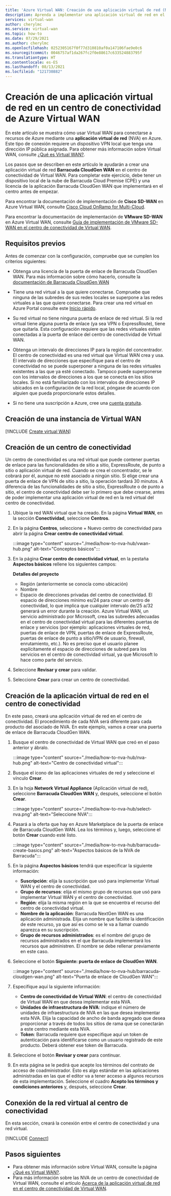 ```yaml
---
title: 'Azure Virtual WAN: Creación de una aplicación virtual de red (NVA) en el centro de conectividad'
description: Aprenda a implementar una aplicación virtual de red en el centro de conectividad de Virtual WAN.
services: virtual-wan
author: cherylmc
ms.service: virtual-wan
ms.topic: how-to
ms.date: 07/29/2021
ms.author: cherylmc
ms.openlocfilehash: 0252305167f0f77d310810af0a147106fae9e0c6
ms.sourcegitcommit: 0046757af1da267fc2f0e88617c633524883795f
ms.translationtype: HT
ms.contentlocale: es-ES
ms.lasthandoff: 08/13/2021
ms.locfileid: "121730882"
---
```

# <a name="how-to-create-a-network-virtual-appliance-in-an-azure-virtual-wan-hub"></a>Creación de una aplicación virtual de red en un centro de conectividad de Azure Virtual WAN

En este artículo se muestra cómo usar Virtual WAN para conectarse a recursos de Azure mediante una **aplicación virtual de red** (NVA) en Azure. Este tipo de conexión requiere un dispositivo VPN local que tenga una dirección IP pública asignada. Para obtener más información sobre Virtual WAN, consulte [¿Qué es Virtual WAN?](virtual-wan-about.md).

Los pasos que se describen en este artículo le ayudarán a crear una aplicación virtual de red **Barracuda CloudGen WAN** en el centro de conectividad de Virtual WAN. Para completar este ejercicio, debe tener un dispositivo local de la nube de Barracuda Cloud Premise (CPE) y una licencia de la aplicación Barracuda CloudGen WAN que implementará en el centro antes de empezar.

Para encontrar la documentación de implementación de **Cisco SD-WAN** en Azure Virtual WAN, consulte [Cisco Cloud OnRamp for Multi-Cloud](https://www.cisco.com/c/en/us/td/docs/routers/sdwan/configuration/cloudonramp/ios-xe-17/cloud-onramp-book-xe/cloud-onramp-multi-cloud.html#Cisco_Concept.dita_c61e0e7a-fff8-4080-afee-47b81e8df701). 

Para encontrar la documentación de implementación de **VMware SD-WAN** en Azure Virtual WAN, consulte [Guía de implementación de VMware SD-WAN en el centro de conectividad de Virtual WAN](https://kb.vmware.com/s/article/82746).

## <a name="prerequisites"></a>Requisitos previos

Antes de comenzar con la configuración, compruebe que se cumplen los criterios siguientes:

* Obtenga una licencia de la puerta de enlace de Barracuda CloudGen WAN. Para más información sobre cómo hacerlo, consulte la [documentación de Barracuda CloudGen WAN](https://www.barracuda.com/products/cloudgenwan)

* Tiene una red virtual a la que quiere conectarse. Compruebe que ninguna de las subredes de sus redes locales se superpone a las redes virtuales a las que quiere conectarse. Para crear una red virtual en Azure Portal consulte este [Inicio rápido](../virtual-network/quick-create-portal.md).

* Su red virtual no tiene ninguna puerta de enlace de red virtual. Si la red virtual tiene alguna puerta de enlace (ya sea VPN o ExpressRoute), tiene que quitarla. Esta configuración requiere que las redes virtuales estén conectadas a la puerta de enlace del centro de conectividad de Virtual WAN.

* Obtenga un intervalo de direcciones IP para la región del concentrador. El centro de conectividad es una red virtual que Virtual WAN crea y usa. El intervalo de direcciones que especifique para el centro de conectividad no se puede superponer a ninguna de las redes virtuales existentes a las que ya esté conectado. Tampoco puede superponerse con los intervalos de direcciones a los que se conecta en los sitios locales. Si no está familiarizado con los intervalos de direcciones IP ubicados en la configuración de la red local, póngase de acuerdo con alguien que pueda proporcionarle estos detalles.

* Si no tiene una suscripción a Azure, cree una [cuenta gratuita](https://azure.microsoft.com/free/?WT.mc_id=A261C142F).

## <a name="create-a-virtual-wan"></a><a name="openvwan"></a>Creación de una instancia de Virtual WAN

[!INCLUDE [Create virtual WAN](../../includes/virtual-wan-create-vwan-include.md)]

## <a name="create-a-hub"></a><a name="hub"></a>Creación de un centro de conectividad

Un centro de conectividad es una red virtual que puede contener puertas de enlace para las funcionalidades de sitio a sitio, ExpressRoute, de punto a sitio o aplicación virtual de red. Cuando se crea el concentrador, se le cobrará por él, aunque no esté asociado a ningún sitio. Si elige crear una puerta de enlace de VPN de sitio a sitio, la operación tardará 30 minutos. A diferencia de las funcionalidades de sitio a sitio, ExpressRoute o de punto a sitio, el centro de conectividad debe ser lo primero que debe crearse, antes de poder implementar una aplicación virtual de red en la red virtual del centro de conectividad.

1. Ubique la red WAN virtual que ha creado. En la página **Virtual WAN**, en la sección **Conectividad**, seleccione **Centros**.
1. En la página **Centros**, seleccione + Nuevo centro de conectividad para abrir la página **Crear centro de conectividad virtual**.

   :::image type="content" source="./media/how-to-nva-hub/vwan-hub.png" alt-text="Conceptos básicos":::
1. En la página **Crear centro de conectividad virtual**, en la pestaña **Aspectos básicos** rellene los siguientes campos:

   **Detalles del proyecto**

   * Región (anteriormente se conocía como ubicación)
   * Nombre
   * Espacio de direcciones privadas del centro de conectividad. El espacio de direcciones mínimo es/24 para crear un centro de conectividad, lo que implica que cualquier intervalo de/25 a/32 generará un error durante la creación. Azure Virtual WAN, un servicio administrado por Microsoft, crea las subredes adecuadas en el centro de conectividad virtual para las diferentes puertas de enlace y servicios (por ejemplo: aplicaciones virtuales de red, puertas de enlace de VPN, puertas de enlace de ExpressRoute, puertas de enlace de punto a sitio/VPN de usuario, firewall, enrutamiento, etc.). No es preciso que el usuario planee explícitamente el espacio de direcciones de subred para los servicios en el centro de conectividad virtual, ya que Microsoft lo hace como parte del servicio.
1. Seleccione **Revisar y crear** para validar.
1. Seleccione **Crear** para crear un centro de conectividad.

## <a name="create-the-network-virtual-appliance-in-the-hub"></a>Creación de la aplicación virtual de red en el centro de conectividad

En este paso, creará una aplicación virtual de red en el centro de conectividad. El procedimiento de cada NVA será diferente para cada producto del asociado de NVA. En este ejemplo, vamos a crear una puerta de enlace de Barracuda CloudGen WAN.

1. Busque el centro de conectividad de Virtual WAN que creó en el paso anterior y ábralo.

   :::image type="content" source="./media/how-to-nva-hub/nva-hub.png" alt-text="Centro de conectividad virtual":::
1. Busque el icono de las aplicaciones virtuales de red y seleccione el vínculo **Crear**.
1. En la hoja **Network Virtual Appliance** (Aplicación virtual de red), seleccione **Barracuda CloudGen WAN** y, después, seleccione el botón **Crear**.

   :::image type="content" source="./media/how-to-nva-hub/select-nva.png" alt-text="Seleccione NVA":::
1. Pasará a la oferta que hay en Azure Marketplace de la puerta de enlace de Barracuda CloudGen WAN. Lea los términos y, luego, seleccione el botón **Crear** cuando esté listo.

   :::image type="content" source="./media/how-to-nva-hub/barracuda-create-basics.png" alt-text="Aspectos básicos de la NVA de Barracuda":::
1. En la página **Aspectos básicos** tendrá que especificar la siguiente información:

   * **Suscripción**: elija la suscripción que usó para implementar Virtual WAN y el centro de conectividad.
   * **Grupo de recursos**: elija el mismo grupo de recursos que usó para implementar Virtual WAN y el centro de conectividad.
   * **Región**: elija la misma región en la que se encuentra el recurso del centro de conectividad virtual.
   * **Nombre de la aplicación**: Barracuda NextGen WAN es una aplicación administrada. Elija un nombre que facilite la identificación de este recurso, ya que así es como se le va a llamar cuando aparezca en su suscripción.
   * **Grupo de recursos administrados**: es el nombre del grupo de recursos administrados en el que Barracuda implementará los recursos que administren. El nombre se debe rellenar previamente en este caso.
1. Seleccione el botón **Siguiente: puerta de enlace de CloudGen WAN**.

   :::image type="content" source="./media/how-to-nva-hub/barracuda-cloudgen-wan.png" alt-text="Puerta de enlace de CloudGen WAN":::
1. Especifique aquí la siguiente información:

   * **Centro de conectividad de Virtual WAN**: el centro de conectividad de Virtual WAN en que desea implementar esta NVA.
   * **Unidades de infraestructura de NVA**: indique el número de unidades de infraestructura de NVA en las que desea implementar esta NVA. Elija la capacidad de ancho de banda agregado que desea proporcionar a través de todos los sitios de rama que se conectarán a este centro mediante esta NVA.
   * **Token**: Barracuda requiere que especifique aquí un token de autenticación para identificarse como un usuario registrado de este producto. Deberá obtener ese token de Barracuda.
1. Seleccione el botón **Revisar y crear** para continuar.
1. En esta página se le pedirá que acepte los términos del contrato de acceso de coadministrador. Esto es algo estándar en las aplicaciones administradas en las que el editor va a tener acceso a algunos recursos de esta implementación. Seleccione el cuadro **Acepto los términos y condiciones anteriores** y, después, seleccione **Crear**.

## <a name="connect-the-vnet-to-the-hub"></a><a name="vnet"></a>Conexión de la red virtual al centro de conectividad

En esta sección, creará la conexión entre el centro de conectividad y una red virtual.

[!INCLUDE [Connect](../../includes/virtual-wan-connect-vnet-hub-include.md)]

## <a name="next-steps"></a>Pasos siguientes

* Para obtener más información sobre Virtual WAN, consulte la página [¿Qué es Virtual WAN?](virtual-wan-about.md).
* Para más información sobre las NVA de un centro de conectividad de Virtual WAN, consulte el artículo [Acerca de la aplicación virtual de red en el centro de conectividad de Virtual WAN](about-nva-hub.md).
